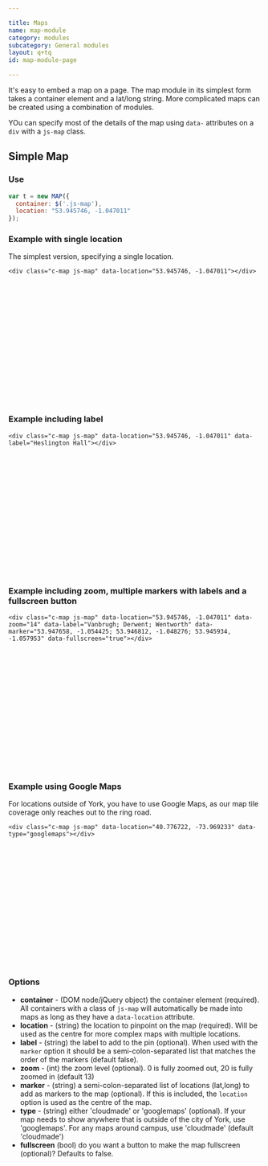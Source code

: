 ```yaml
---

title: Maps
name: map-module
category: modules
subcategory: General modules
layout: q+tq
id: map-module-page

---
```


<div class="lead"><p>It's easy to embed a map on a page. The map module in its simplest form takes a container element and a lat/long string. More complicated maps can be created using a combination of modules.</p></div>

YOu can specify most of the details of the map using `data-` attributes on a `div` with a `js-map` class.

## Simple Map

### Use

```javascript
var t = new MAP({
  container: $('.js-map'),
  location: "53.945746, -1.047011"
});
```

### Example with single location

The simplest version, specifying a single location.

```markup
<div class="c-map js-map" data-location="53.945746, -1.047011"></div>
```

<div class="c-map js-map" data-location="53.945746, -1.047011" style="height:240px; margin-bottom:20px;"></div>

### Example including label

```markup
<div class="c-map js-map" data-location="53.945746, -1.047011" data-label="Heslington Hall"></div>
```

<div class="c-map js-map" data-location="53.945746, -1.047011" data-label="Heslington Hall" style="height:240px; margin-bottom:20px;"></div>

### Example including zoom, multiple markers with labels and a fullscreen button

```markup
<div class="c-map js-map" data-location="53.945746, -1.047011" data-zoom="14" data-label="Vanbrugh; Derwent; Wentworth" data-marker="53.947658, -1.054425; 53.946812, -1.048276; 53.945934, -1.057953" data-fullscreen="true"></div>
```

<div class="c-map js-map" data-location="53.945746, -1.047011" data-zoom="14" data-label="Vanbrugh; Derwent; Wentworth" data-marker="53.947658, -1.054425; 53.946812, -1.048276; 53.945934, -1.057953" data-fullscreen="true" style="height:240px; margin-bottom:20px;"></div>

### Example using Google Maps

For locations outside of York, you have to use Google Maps, as our map tile coverage only reaches out to the ring road.

```markup
<div class="c-map js-map" data-location="40.776722, -73.969233" data-type="googlemaps"></div>
```

<div class="c-map js-map" data-location="40.776722, -73.969233" data-type="googlemaps" style="height:240px; margin-bottom:20px;"></div>

### Options

 * **container** - (DOM node/jQuery object) the container element (required). All containers with a class of `js-map` will automatically be made into maps as long as they have a `data-location` attribute.
 * **location** - (string) the location to pinpoint on the map (required). Will be used as the centre for more complex maps with multiple locations.
 * **label** - (string) the label to add to the pin (optional). When used with the `marker` option it should be a semi-colon-separated list that matches the order of the markers (default false).
 * **zoom** - (int) the zoom level (optional). 0 is fully zoomed out, 20 is fully zoomed in (default 13)
 * **marker** - (string) a semi-colon-separated list of locations (lat,long) to add as markers to the map (optional). If this is included, the `location` option is used as the centre of the map.
 * **type** - (string) either 'cloudmade' or 'googlemaps' (optional). If your map needs to show anywhere that is outside of the city of York, use 'googlemaps'. For any maps around campus, use 'cloudmade' (default 'cloudmade')
 * **fullscreen** (bool) do you want a button to make the map fullscreen (optional)? Defaults to false.

